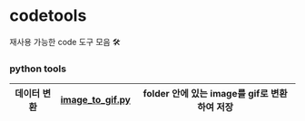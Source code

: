 # codetools
재사용 가능한 code 도구 모음 🛠️

### python tools


|데이터 변환|[image_to_gif.py](https://github.com/chan-note/codetools/blob/main/python/image_to_gif.py)| folder 안에 있는 image를 gif로 변환하여 저장|
|---------------|---------------|---------------|




    
